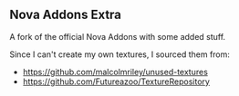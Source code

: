 ## Nova Addons Extra
A fork of the official Nova Addons with some added stuff.

Since I can't create my own textures, I sourced them from:
- https://github.com/malcolmriley/unused-textures
- https://github.com/Futureazoo/TextureRepository